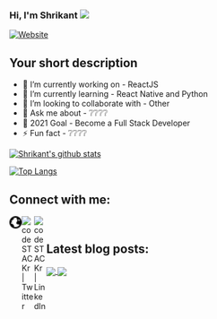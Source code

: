 ### Hi, I'm Shrikant <img src="https://media.giphy.com/media/hvRJCLFzcasrR4ia7z/giphy.gif" width="25px">
[![Website](https://img.shields.io/badge/Text-Text-green?style=flat-square)](https://www.linkedin.com/in/programmershri/)

## Your short description
- 🔭 I’m currently working on - ReactJS
- 🌱 I’m currently learning - React Native and Python
- 👯 I’m looking to collaborate with - Other 
- 💬 Ask me about - ❔❔❔❔
- 🥅 2021 Goal - Become a Full Stack Developer
- ⚡ Fun fact - ❔❔❔❔

<!-- ❔❔❔❔ means username in below README.md -->
<!-- Also feel free to update second URL to any URL -->
[![Shrikant's github stats](https://github-readme-stats.vercel.app/api?username=ProgrammerShri&count_private=true&include_all_commits=true&theme=tokyonight)](https://www.linkedin.com/in/programmershri/)


[![Top Langs](https://github-readme-stats.vercel.app/api/top-langs/?username=ProgrammerShri&layout=compact)](https://github.com/anuraghazra/github-readme-stats)

## Connect with me:
[<img align="left" alt="codeSTACKr.com" width="22px" src="https://raw.githubusercontent.com/iconic/open-iconic/master/svg/globe.svg" />][website]
[<img align="left" alt="codeSTACKr | Twitter" width="22px" src="https://cdn.jsdelivr.net/npm/simple-icons@v3/icons/twitter.svg" />][twitter]
[<img align="left" alt="codeSTACKr | LinkedIn" width="22px" src="https://cdn.jsdelivr.net/npm/simple-icons@v3/icons/linkedin.svg" />][linkedin]
<br />

<!-- Optional if you have blogs -->
## Latest blog posts:
<!-- BLOG-POST-LIST:START -->
<!-- BLOG-POST-LIST:END -->

<!-- This section you create this variables that are used above -->
[website]: https://google.com
[twitter]: https://twitter.com/programmershri
[linkedin]: https://www.linkedin.com/in/programmershri/


<a href="https://github.com/ProgrammerShri/github-readme-stats">
  <img align="center" src="https://github-readme-stats.vercel.app/api/pin/?username=ProgrammerShri&repo=github-readme-stats" />
</a>
<a href="https://github.com/ProgrammerShri/convoychat">
  <img align="center" src="https://github-readme-stats.vercel.app/api/pin/?username=ProgrammerShri&repo=convoychat" />
</a>
